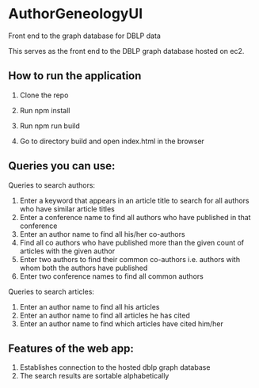 # AuthorGeneologyUI
Front end to the graph database for DBLP data

This serves as the front end to the DBLP graph database hosted on ec2.

<h2> How to run the application </h2>

1. Clone the repo

2. Run npm install

3. Run npm run build

4. Go to directory build and open index.html in the browser

<h2>Queries you can use:</h2>

Queries to search authors:
1. Enter a keyword that appears in an article title to search for all authors who have similar article titles
2. Enter a conference name to find all authors who have published in that conference
3. Enter an author name to find all his/her co-authors
4. Find all co authors who have published more than the given count of articles with the given author
5. Enter two authors to find their common co-authors i.e. authors with whom both the authors have published
6. Enter two conference names to find all common authors

Queries to search articles:
1. Enter an author name to find all his articles
2. Enter an author name to find all articles he has cited
3. Enter an author name to find which articles have cited him/her

<h2>Features of the web app:</h2>

1. Establishes connection to the hosted dblp graph database
2. The search results are sortable alphabetically
